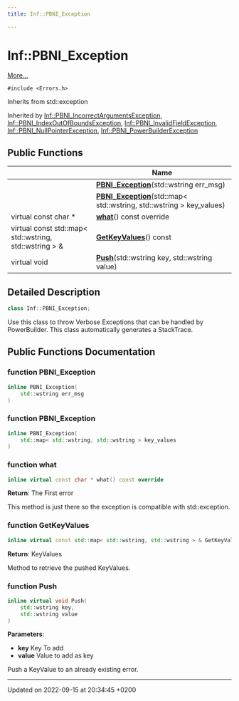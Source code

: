 ```yaml
---
title: Inf::PBNI_Exception

---
```


# Inf::PBNI_Exception



 [More...](#detailed-description)


`#include <Errors.h>`

Inherits from std::exception

Inherited by [Inf::PBNI_IncorrectArgumentsException](/docs/doxygen/Classes/classInf_1_1PBNI__IncorrectArgumentsException.md), [Inf::PBNI_IndexOutOfBoundsException](/docs/doxygen/Classes/classInf_1_1PBNI__IndexOutOfBoundsException.md), [Inf::PBNI_InvalidFieldException](/docs/doxygen/Classes/classInf_1_1PBNI__InvalidFieldException.md), [Inf::PBNI_NullPointerException](/docs/doxygen/Classes/classInf_1_1PBNI__NullPointerException.md), [Inf::PBNI_PowerBuilderException](/docs/doxygen/Classes/classInf_1_1PBNI__PowerBuilderException.md)

## Public Functions

|                | Name           |
| -------------- | -------------- |
| | **[PBNI_Exception](/docs/doxygen/Classes/classInf_1_1PBNI__Exception.md#function-pbni-exception)**(std::wstring err_msg) |
| | **[PBNI_Exception](/docs/doxygen/Classes/classInf_1_1PBNI__Exception.md#function-pbni-exception)**(std::map< std::wstring, std::wstring > key_values) |
| virtual const char * | **[what](/docs/doxygen/Classes/classInf_1_1PBNI__Exception.md#function-what)**() const override |
| virtual const std::map< std::wstring, std::wstring > & | **[GetKeyValues](/docs/doxygen/Classes/classInf_1_1PBNI__Exception.md#function-getkeyvalues)**() const |
| virtual void | **[Push](/docs/doxygen/Classes/classInf_1_1PBNI__Exception.md#function-push)**(std::wstring key, std::wstring value) |

## Detailed Description

```cpp
class Inf::PBNI_Exception;
```


Use this class to throw Verbose Exceptions that can be handled by PowerBuilder. This class automatically generates a StackTrace. 

## Public Functions Documentation

### function PBNI_Exception

```cpp
inline PBNI_Exception(
    std::wstring err_msg
)
```


### function PBNI_Exception

```cpp
inline PBNI_Exception(
    std::map< std::wstring, std::wstring > key_values
)
```


### function what

```cpp
inline virtual const char * what() const override
```


**Return**: The First error 

This method is just there so the exception is compatible with std::exception.


### function GetKeyValues

```cpp
inline virtual const std::map< std::wstring, std::wstring > & GetKeyValues() const
```


**Return**: KeyValues 

Method to retrieve the pushed KeyValues.


### function Push

```cpp
inline virtual void Push(
    std::wstring key,
    std::wstring value
)
```


**Parameters**: 

  * **key** Key To add 
  * **value** Value to add as key 


Push a KeyValue to an already existing error.


-------------------------------

Updated on 2022-09-15 at 20:34:45 +0200